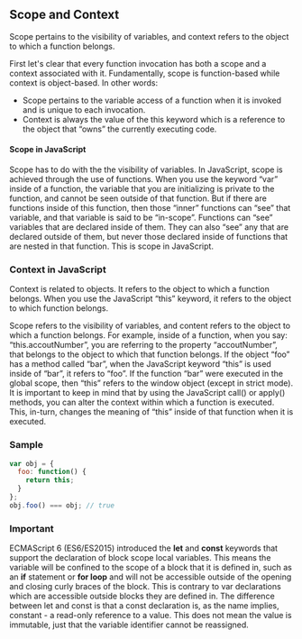 ## Scope and Context

Scope pertains to the visibility of variables, and context refers to the object to which a function belongs.

First let's clear that every function invocation has both a scope and a context associated with it.
Fundamentally, scope is function-based while context is object-based.
In other words:

- Scope pertains to the variable access of a function when it is invoked and is unique to each invocation.
- Context is always the value of the this keyword which is a reference to the object that “owns” the currently executing code.

#### Scope in JavaScript

Scope has to do with the the visibility of variables. In JavaScript, scope is achieved through the use of functions. When you use the keyword “var” inside of a function, the variable that you are initializing is private to the function, and cannot be seen outside of that function. But if there are functions inside of this function, then those “inner” functions can “see” that variable, and that variable is said to be “in-scope”. Functions can “see” variables that are declared inside of them. They can also “see” any that are declared outside of them, but never those declared inside of functions that are nested in that function. This is scope in JavaScript.

### Context in JavaScript

Context is related to objects. It refers to the object to which a function belongs. When you use the JavaScript “this” keyword, it refers to the object to which function belongs.

Scope refers to the visibility of variables, and content refers to the object to which a function belongs.
For example, inside of a function, when you say: “this.accoutNumber”, you are referring to the property “accoutNumber”, that belongs to the object to which that function belongs. If the object “foo” has a method called “bar”, when the JavaScript keyword “this” is used inside of “bar”, it refers to “foo”. If the function “bar” were executed in the global scope, then “this” refers to the window object (except in strict mode). It is important to keep in mind that by using the JavaScript call() or apply() methods, you can alter the context within which a function is executed. This, in-turn, changes the meaning of “this” inside of that function when it is executed.

### Sample

```javascript
var obj = {
  foo: function() {
    return this;
  }
};
obj.foo() === obj; // true
```

### Important

ECMAScript 6 (ES6/ES2015) introduced the **let** and **const** keywords that support the declaration of block scope local variables. This means the variable will be confined to the scope of a block that it is defined in, such as an **if** statement or **for loop** and will not be accessible outside of the opening and closing curly braces of the block. This is contrary to var declarations which are accessible outside blocks they are defined in. The difference between let and const is that a const declaration is, as the name implies, constant - a read-only reference to a value. This does not mean the value is immutable, just that the variable identifier cannot be reassigned.
